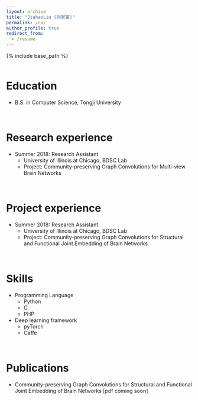 ```yaml
---
layout: archive
title: "JiahaoLiu (刘家豪)"
permalink: /cv/
author_profile: true
redirect_from:
  - /resume
---
```


{% include base_path %}
<br>
<br>

Education
======
* B.S. in Computer Science, Tongji University
<br>

Research experience
======
* Summer 2018: Research Assistant
  * University of Illinois at Chicago, BDSC Lab
  * Project: Community-preserving Graph Convolutions for Multi-view Brain Networks
<br>

Project experience
======
* Summer 2018: Research Assistant
  * University of Illinois at Chicago, BDSC Lab
  * Project: Community-preserving Graph Convolutions for Structural and Functional Joint Embedding of Brain Networks
<br>
  
Skills
======
* Programming Language
  * Python
  * C
  * PHP
* Deep learning framework
  * pyTorch
  * Caffe
<br>

Publications
======
* Community-preserving Graph Convolutions for Structural and Functional Joint Embedding of Brain Networks [pdf coming soon]
